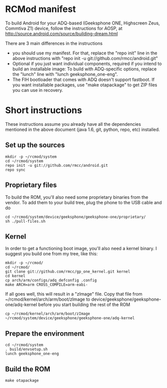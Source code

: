 RCMod manifest
==============

To build Android for your ADQ-based (Geeksphone ONE, Highscreen Zeus, 
Commtiva Z1) device, follow the instructions for AOSP, at
http://source.android.com/source/building-dream.html

There are 3 main differences in the instructions

* you should use my manifest. For that, replace the "repo init" line in the above instructions with "repo init -u git://github.com/rmcc/android.git"
* Optional if you just want individual components, required if you intend to build an installable image: To build with ADQ-specific options, replace the "lunch" line with "lunch geeksphone_one-eng".
* The FIH bootloader that comes with ADQ doesn't support fastboot. If you want installable packages, use "make otapackage" to get ZIP files you can use in recovery.

Short instructions
==================

These instructions assume you already have all the dependencies mentioned in the above document (java 1.6, git, python, repo, etc) installed.

Set up the sources
------------------

	mkdir -p ~/rcmod/system
	cd ~/rcmod/system
	repo init -u git://github.com/rmcc/android.git
	repo sync

Proprietary files
-----------------

To build the ROM, you'll also need some proprietary binaries from the vendor. To add them to your build tree, plug the phone to the USB cable and do

	cd ~/rcmod/system/device/geeksphone/geeksphone-one/proprietary/
	sh ./pull-files.sh

Kernel
------

In order to get a functioning boot image, you'll also need a kernel binary. I suggest you build one from my tree, like this:

	mkdir -p ~/rcmod/
	cd ~/rcmod/
	git clone git://github.com/rmcc/gp_one_kernel.git kernel
	cd kernel
	cp arch/arm/configs/adq_defconfig .config
	make ARCH=arm CROSS_COMPILE=arm-eabi-

If all goes well, this will result in a "zImage" file. Copy that file from ~/rcmod/kernel/arch/arm/boot/zImage to device/geeksphone/geeksphone-one/adq-kernel before you start building the rest of the ROM

	cp ~/rcmod/kernel/arch/arm/boot/zImage ~/rcmod/system/device/geeksphone/geeksphone-one/adq-kernel

Prepare the environment
-----------------------

	cd ~/rcmod/system
	. build/envsetup.sh
	lunch geeksphone_one-eng

Build the ROM
-------------

	make otapackage
